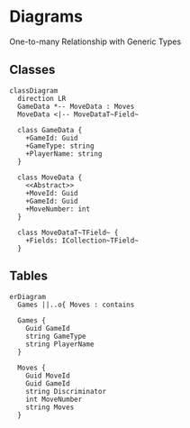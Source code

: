 # Diagrams

One-to-many Relationship with Generic Types

## Classes

```mermaid
classDiagram
  direction LR
  GameData *-- MoveData : Moves
  MoveData <|-- MoveDataT~Field~

  class GameData {
    +GameId: Guid
    +GameType: string
    +PlayerName: string
  }
  
  class MoveData {
    <<Abstract>>
    +MoveId: Guid
    +GameId: Guid
    +MoveNumber: int
  }

  class MoveDataT~TField~ {
    +Fields: ICollection~TField~
  }
```

## Tables

```mermaid
erDiagram
  Games ||..o{ Moves : contains

  Games {
    Guid GameId
    string GameType
    string PlayerName
  }

  Moves {
    Guid MoveId
    Guid GameId
    string Discriminator
    int MoveNumber
    string Moves
  }
```
